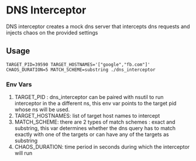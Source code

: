 # DNS Interceptor
DNS interceptor creates a mock dns server that intercepts dns requests and injects chaos on the provided settings

## Usage
```shell
TARGET_PID=39590 TARGET_HOSTNAMES='["google","fb.com"]' CHAOS_DURATION=5 MATCH_SCHEME=substring ./dns_interceptor
```
### Env Vars
1. TARGET_PID : dns_interceptor can be paired with nsutil to run interceptor in the a different ns, this env var points to the target pid whose ns will be used.
2. TARGET_HOSTNAMES: list of target host names to intercept
3. MATCH_SCHEME: there are 2 types of match schemes : exact and substring, this var determines whether the dns query has to match exactly with one of the targets or can have any of the targets as substring
4. CHAOS_DURATION: time period in seconds during which the interceptor will run
